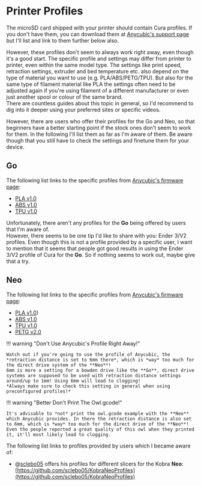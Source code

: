 <link rel=”manifest” href=”docs/manifest.webmanifest”>

# Printer Profiles

The microSD card shipped with your printer should contain Cura profiles. If you don't have them, you can download them at [Anycubic's support page](https://www.anycubic.com/pages/firmware-software) but I'll list and link to them further below also.  

However, these profiles don't seem to always work right away, even though it's a good start. The specific profile and settings may differ from printer to printer, even within the same model type. The settings like print speed, retraction settings, extruder and bed temperature etc. also depend on the type of material you want to use (e.g. PLA/ABS/PETG/TPU). But also for the same type of filament material like PLA the settings often need to be adjusted again if you're using filament of a different manufacturer or even just another spool or colour of the same brand.  
There are countless guides about this topic in general, so I'd recommend to dig into it deeper using your preferred sites or specific videos.   
  
However, there are users who offer their profiles for the Go and Neo, so that beginners have a better starting point if the stock ones don't seem to work for them. In the following I'll list them as far as I'm aware of them. Be aware though that you still have to check the settings and finetune them for your device.  
  
## Go 

The following list links to the specific profiles from [Anycubic's firmware page](https://www.anycubic.com/pages/firmware-software):
 
 - [PLA v1.0](https://cdn.shopify.com/s/files/1/0245/5519/2380/files/Kobra_Go_suggested_parameters_for_PLA_V1.0.curaprofile?v=1669192042) 
 - [ABS v1.0](https://cdn.shopify.com/s/files/1/0245/5519/2380/files/Kobra_Go_suggested_parameters_for_ABS_V1.0.curaprofile?v=1669192041)
 - [TPU v1.0](https://cdn.shopify.com/s/files/1/0245/5519/2380/files/Kobra_Go_suggested_parameters_for_TPU_V1.0.curaprofile?v=1669192041)
  
Unfortunately, there aren't any profiles for the **Go** being offered by users that I'm aware of.  
However, there seems to be one tip I'd like to share with you: Ender 3/V2 profiles. Even though this is not a profile provided by a specific user, I want to mention that it seems that people got good results in using the Ender 3/V2 profile of Cura for the **Go**. So if nothing seems to work out, maybe give that a try.  
  
## Neo 

The following list links to the specific profiles from [Anycubic's firmware page](https://www.anycubic.com/pages/firmware-software): 
 
 - [PLA v1.0](https://cdn.shopify.com/s/files/1/0245/5519/2380/files/Kobra_Neo_Suggested_parameters_for_PLA_V1.curaprofile?v=1669192662)) 
 - [ABS v1.0](https://cdn.shopify.com/s/files/1/0245/5519/2380/files/Kobra_Neo_Suggested_parameters_for_ABS_V1.curaprofile?v=1669192662)
 - [TPU v1.0](https://cdn.shopify.com/s/files/1/0245/5519/2380/files/Kobra_Neo_Suggested_parameters_for_TPU_V1.curaprofile?v=1669192662)
 - [PETG v2.0](https://cdn.shopify.com/s/files/1/0245/5519/2380/files/Kobra_Neo_Suggested_parameters_for_PETG_V2.curaprofile?v=1669192662)
  
!!! warning "Don't Use Anycubic's Profile Right Away!"

    Watch out if you're going to use the profile of Anycubic, the *retraction distance is set to 6mm there*, which is *way* too much for the direct drive system of the **Neo**!  
    6mm is more a setting for a bowden drive like the **Go**, direct drive systems are supposed to be used with retraction distance settings around/up to 1mm! Using 6mm will lead to clogging!  
    *Always make sure to check this setting in general when using preconfigured profiles!*   
  
!!! warning "Better Don't Print The Owl.gcode!"  

    It's advisable to *not* print the owl.gcode example with the **Neo** which Anycubic provides. In there the retraction distance is also set to 6mm, which is *way* too much for the direct drive of the **Neo**! Even tho people reported a great quality of this owl when they printed it, it'll most likely lead to clogging.  
    
  
The following list links to profiles provided by users which I became aware of: 

 - @[sclebo05](https://github.com/sclebo05) offers his profiles for different slicers for the Kobra **Neo**: [https://github.com/sclebo05/KobraNeoProfiles](https://github.com/sclebo05/KobraNeoProfiles)


